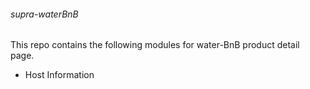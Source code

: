 ###### supra-waterBnB
This repo contains the following modules for water-BnB product detail page.
  * Host Information

